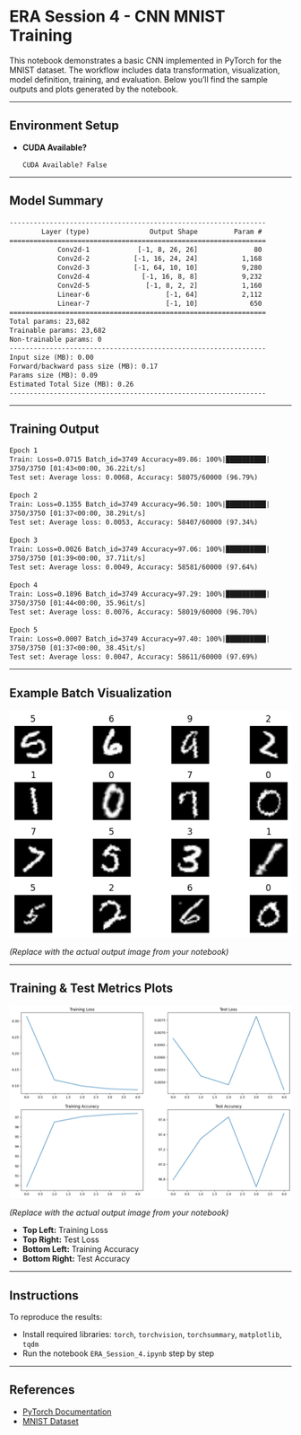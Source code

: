 # ERA Session 4 - CNN MNIST Training

This notebook demonstrates a basic CNN implemented in PyTorch for the MNIST dataset. The workflow includes data transformation, visualization, model definition, training, and evaluation. Below you’ll find the sample outputs and plots generated by the notebook.

---

## Environment Setup

- **CUDA Available?**  
  ```
  CUDA Available? False
  ```

---

## Model Summary

```
----------------------------------------------------------------
        Layer (type)               Output Shape         Param #
================================================================
            Conv2d-1            [-1, 8, 26, 26]              80
            Conv2d-2           [-1, 16, 24, 24]           1,168
            Conv2d-3           [-1, 64, 10, 10]           9,280
            Conv2d-4             [-1, 16, 8, 8]           9,232
            Conv2d-5              [-1, 8, 2, 2]           1,160
            Linear-6                   [-1, 64]           2,112
            Linear-7                   [-1, 10]             650
================================================================
Total params: 23,682
Trainable params: 23,682
Non-trainable params: 0
----------------------------------------------------------------
Input size (MB): 0.00
Forward/backward pass size (MB): 0.17
Params size (MB): 0.09
Estimated Total Size (MB): 0.26
----------------------------------------------------------------
```

---

## Training Output

```
Epoch 1
Train: Loss=0.0715 Batch_id=3749 Accuracy=89.86: 100%|██████████| 3750/3750 [01:43<00:00, 36.22it/s]
Test set: Average loss: 0.0068, Accuracy: 58075/60000 (96.79%)

Epoch 2
Train: Loss=0.1355 Batch_id=3749 Accuracy=96.50: 100%|██████████| 3750/3750 [01:37<00:00, 38.29it/s]
Test set: Average loss: 0.0053, Accuracy: 58407/60000 (97.34%)

Epoch 3
Train: Loss=0.0026 Batch_id=3749 Accuracy=97.06: 100%|██████████| 3750/3750 [01:39<00:00, 37.71it/s]
Test set: Average loss: 0.0049, Accuracy: 58581/60000 (97.64%)

Epoch 4
Train: Loss=0.1896 Batch_id=3749 Accuracy=97.29: 100%|██████████| 3750/3750 [01:44<00:00, 35.96it/s]
Test set: Average loss: 0.0076, Accuracy: 58019/60000 (96.70%)

Epoch 5
Train: Loss=0.0007 Batch_id=3749 Accuracy=97.40: 100%|██████████| 3750/3750 [01:37<00:00, 38.45it/s]
Test set: Average loss: 0.0047, Accuracy: 58611/60000 (97.69%)
```

---

## Example Batch Visualization

<img src="msnit.png" alt="MNIST batch visualization" width="600"/>

_(Replace with the actual output image from your notebook)_

---

## Training & Test Metrics Plots

<img src="plot.png" alt="Training and Test Metrics" width="800"/>

_(Replace with the actual output image from your notebook)_

- **Top Left:** Training Loss  
- **Top Right:** Test Loss  
- **Bottom Left:** Training Accuracy  
- **Bottom Right:** Test Accuracy  

---

## Instructions

To reproduce the results:
- Install required libraries: `torch`, `torchvision`, `torchsummary`, `matplotlib`, `tqdm`
- Run the notebook `ERA_Session_4.ipynb` step by step

---

## References

- [PyTorch Documentation](https://pytorch.org/)
- [MNIST Dataset](http://yann.lecun.com/exdb/mnist/)
